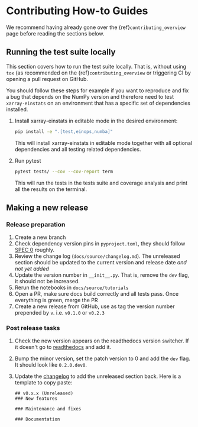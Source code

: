# Contributing How-to Guides
We recommend having already gone over the {ref}`contributing_overview`
page before reading the sections below.

## Running the test suite locally
This section covers how to run the test suite locally.
That is, without using `tox` (as recommended on the {ref}`contributing_overview`
or triggering CI by opening a pull request on GitHub.

You should follow these steps for example if you want to reproduce and fix a bug
that depends on the NumPy version and therefore need to test `xarray-einstats`
on an environment that has a specific set of dependencies installed.

1. Install xarray-einstats in editable mode in the desired environment:

   ```bash
   pip install -e ".[test,einops,numba]"
   ```

   This will install xarray-einstats in editable mode together with all optional
   dependencies and all testing related dependencies.

1. Run pytest

   ```bash
   pytest tests/ --cov --cov-report term
   ```

   This will run the tests in the tests suite and coverage analysis and
   print all the results on the terminal.

## Making a new release

### Release preparation
1. Create a new branch
1. Check dependency version pins in `pyproject.toml`, they should follow [SPEC 0](https://scientific-python.org/specs/spec-0000/) roughly.
1. Review the change log (`docs/source/changelog.md`). The unreleased section
   should be updated to the current version and release date _and not yet added_
1. Update the version number in `__init__.py`. That is, remove the `dev` flag, it should not
   be increased.
1. Rerun the notebooks in `docs/source/tutorials`
1. Open a PR, make sure docs build correctly and all tests pass.
   Once everything is green, merge the PR
1. Create a new release from GitHub, use as tag the version number prepended
   by `v`. i.e. `v0.1.0` or `v0.2.3`

### Post release tasks
1. Check the new version appears on the readthedocs version switcher. If it doesn't
   go to [readthedocs](https://readthedocs.org/projects/xarray-einstats/) and
   add it.
1. Bump the minor version, set the patch version to 0 and add the `dev` flag.
   It should look like `0.2.0.dev0`.
1. Update the [changelog](https://github.com/arviz-devs/xarray-einstats/blob/main/docs/source/changelog.md)
   to add the unreleased section back. Here is a template to copy paste:

   ```
   ## v0.x.x (Unreleased)
   ### New features

   ### Maintenance and fixes

   ### Documentation
   ```


